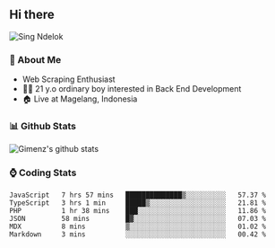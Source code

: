 
## Hi there
 ![Sing Ndelok](https://komarev.com/ghpvc/?username=Gimenz&color=green)

### 👤 About Me
* Web Scraping Enthusiast
* 🤷‍♂️ 21 y.o ordinary boy interested in Back End Development
* 🏠 Live at Magelang, Indonesia 

### 📊 Github Stats
  <img alt="Gimenz's github stats" src="https://github-readme-stats.vercel.app/api?username=Gimenz&count_private=true&hide=issues&show_icons=true&include_all_commits=true&line_height=24&border_radius=0"/>

### ⌚ Coding Stats
<!--START_SECTION:waka-->

```text
JavaScript   7 hrs 57 mins   ██████████████▒░░░░░░░░░░   57.37 %
TypeScript   3 hrs 1 min     █████▒░░░░░░░░░░░░░░░░░░░   21.81 %
PHP          1 hr 38 mins    ███░░░░░░░░░░░░░░░░░░░░░░   11.86 %
JSON         58 mins         █▓░░░░░░░░░░░░░░░░░░░░░░░   07.03 %
MDX          8 mins          ▒░░░░░░░░░░░░░░░░░░░░░░░░   01.02 %
Markdown     3 mins          ░░░░░░░░░░░░░░░░░░░░░░░░░   00.42 %
```

<!--END_SECTION:waka-->
